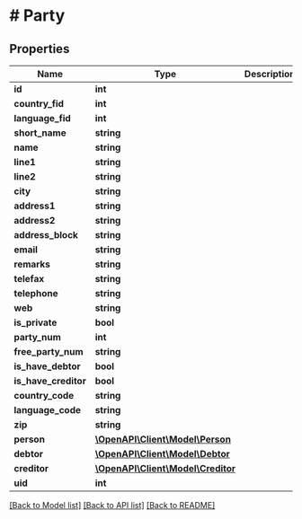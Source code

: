 # # Party

## Properties

Name | Type | Description | Notes
------------ | ------------- | ------------- | -------------
**id** | **int** |  | [optional]
**country_fid** | **int** |  | [optional]
**language_fid** | **int** |  | [optional]
**short_name** | **string** |  | [optional]
**name** | **string** |  | [optional]
**line1** | **string** |  | [optional]
**line2** | **string** |  | [optional]
**city** | **string** |  | [optional]
**address1** | **string** |  | [optional]
**address2** | **string** |  | [optional]
**address_block** | **string** |  | [optional]
**email** | **string** |  | [optional]
**remarks** | **string** |  | [optional]
**telefax** | **string** |  | [optional]
**telephone** | **string** |  | [optional]
**web** | **string** |  | [optional]
**is_private** | **bool** |  | [optional]
**party_num** | **int** |  | [optional]
**free_party_num** | **string** |  | [optional]
**is_have_debtor** | **bool** |  | [optional]
**is_have_creditor** | **bool** |  | [optional]
**country_code** | **string** |  | [optional]
**language_code** | **string** |  | [optional]
**zip** | **string** |  | [optional]
**person** | [**\OpenAPI\Client\Model\Person**](Person.md) |  | [optional]
**debtor** | [**\OpenAPI\Client\Model\Debtor**](Debtor.md) |  | [optional]
**creditor** | [**\OpenAPI\Client\Model\Creditor**](Creditor.md) |  | [optional]
**uid** | **int** |  | [optional]

[[Back to Model list]](../../README.md#models) [[Back to API list]](../../README.md#endpoints) [[Back to README]](../../README.md)
